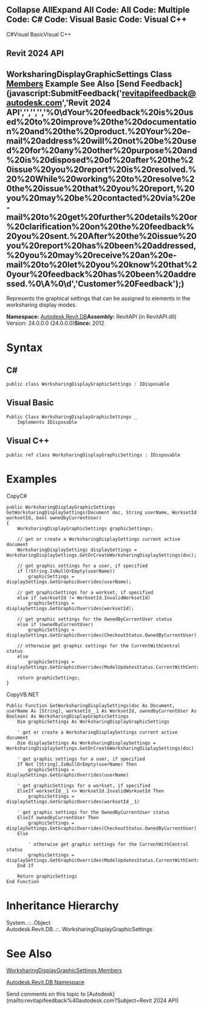 ﻿

Collapse AllExpand All Code: All Code: Multiple Code: C# Code: Visual Basic Code: Visual C++   
---  
  
C#Visual BasicVisual C++

Revit 2024 API  
---  
WorksharingDisplayGraphicSettings Class  
[Members](c208c957-bd15-7e24-e27f-eb14be32993c.md) Example See Also [Send Feedback](javascript:SubmitFeedback\('revitapifeedback@autodesk.com','Revit 2024 API','','','','%0\\dYour%20feedback%20is%20used%20to%20improve%20the%20documentation%20and%20the%20product.%20Your%20e-mail%20address%20will%20not%20be%20used%20for%20any%20other%20purpose%20and%20is%20disposed%20of%20after%20the%20issue%20you%20report%20is%20resolved.%20%20While%20working%20to%20resolve%20the%20issue%20that%20you%20report,%20you%20may%20be%20contacted%20via%20e-mail%20to%20get%20further%20details%20or%20clarification%20on%20the%20feedback%20you%20sent.%20After%20the%20issue%20you%20report%20has%20been%20addressed,%20you%20may%20receive%20an%20e-mail%20to%20let%20you%20know%20that%20your%20feedback%20has%20been%20addressed.%0\\A%0\\d','Customer%20Feedback'\);)  
---  
  
Represents the graphical settings that can be assigned to elements in the worksharing display modes. 

**Namespace:** [Autodesk.Revit.DB](87546ba7-461b-c646-cbb1-2cb8f5bff8b2.md)**Assembly:** RevitAPI (in RevitAPI.dll) Version: 24.0.0.0 (24.0.0.0)**Since:** 2012 

# Syntax

C#  
---  
      
    
    public class WorksharingDisplayGraphicSettings : IDisposable  
  
Visual Basic  
---  
      
    
    Public Class WorksharingDisplayGraphicSettings _
    	Implements IDisposable  
  
Visual C++  
---  
      
    
    public ref class WorksharingDisplayGraphicSettings : IDisposable  
  
# Examples

CopyC#
    
    
    public WorksharingDisplayGraphicSettings GetWorksharingDisplaySettings(Document doc, String userName, WorksetId worksetId, bool ownedbyCurrentUser)
    {
        WorksharingDisplayGraphicSettings graphicSettings;
    
        // get or create a WorksharingDisplaySettings current active document
        WorksharingDisplaySettings displaySettings = WorksharingDisplaySettings.GetOrCreateWorksharingDisplaySettings(doc);
    
        // get graphic settings for a user, if specified
        if (!String.IsNullOrEmpty(userName))
            graphicSettings = displaySettings.GetGraphicOverrides(userName);
    
        // get graphicSettings for a workset, if specified
        else if (worksetId != WorksetId.InvalidWorksetId)
            graphicSettings = displaySettings.GetGraphicOverrides(worksetId);
    
        // get graphic settings for the OwnedByCurrentUser status
        else if (ownedbyCurrentUser)
            graphicSettings = displaySettings.GetGraphicOverrides(CheckoutStatus.OwnedByCurrentUser);
    
        // otherwise get graphic settings for the CurrentWithCentral status
        else
            graphicSettings = displaySettings.GetGraphicOverrides(ModelUpdatesStatus.CurrentWithCentral);
    
        return graphicSettings;
    }

CopyVB.NET
    
    
    Public Function GetWorksharingDisplaySettings(doc As Document, userName As [String], worksetId__1 As WorksetId, ownedbyCurrentUser As Boolean) As WorksharingDisplayGraphicSettings
        Dim graphicSettings As WorksharingDisplayGraphicSettings
    
        ' get or create a WorksharingDisplaySettings current active document
        Dim displaySettings As WorksharingDisplaySettings = WorksharingDisplaySettings.GetOrCreateWorksharingDisplaySettings(doc)
    
        ' get graphic settings for a user, if specified
        If Not [String].IsNullOrEmpty(userName) Then
            graphicSettings = displaySettings.GetGraphicOverrides(userName)
    
        ' get graphicSettings for a workset, if specified
        ElseIf worksetId__1 <> WorksetId.InvalidWorksetId Then
            graphicSettings = displaySettings.GetGraphicOverrides(worksetId__1)
    
        ' get graphic settings for the OwnedByCurrentUser status
        ElseIf ownedbyCurrentUser Then
            graphicSettings = displaySettings.GetGraphicOverrides(CheckoutStatus.OwnedByCurrentUser)
        Else
    
            ' otherwise get graphic settings for the CurrentWithCentral status
            graphicSettings = displaySettings.GetGraphicOverrides(ModelUpdatesStatus.CurrentWithCentral)
        End If
    
        Return graphicSettings
    End Function

# Inheritance Hierarchy

System..::..Object Autodesk.Revit.DB..::..WorksharingDisplayGraphicSettings

# See Also

[WorksharingDisplayGraphicSettings Members](c208c957-bd15-7e24-e27f-eb14be32993c.md)

[Autodesk.Revit.DB Namespace](87546ba7-461b-c646-cbb1-2cb8f5bff8b2.md)

Send comments on this topic to [Autodesk](mailto:revitapifeedback%40autodesk.com?Subject=Revit 2024 API)
